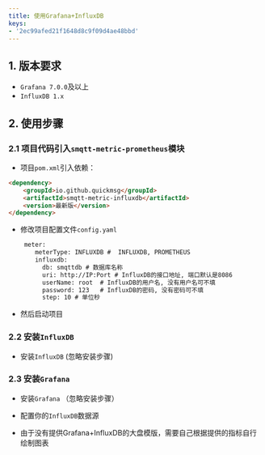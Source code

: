 ```yaml
---
title: 使用Grafana+InfluxDB
keys:
- '2ec99afed21f1648d8c9f09d4ae48bbd'
---
```


##  1. 版本要求

* `Grafana 7.0.0`及以上
* `InfluxDB 1.x`   

## 2. 使用步骤

### 2.1 项目代码引入`smqtt-metric-prometheus`模块

* 项目`pom.xml`引入依赖：

```markdown
<dependency>
	<groupId>io.github.quickmsg</groupId>
	<artifactId>smqtt-metric-influxdb</artifactId>
	<version>最新版</version>
</dependency>
```

* 修改项目配置文件`config.yaml`

  ```markdown
   meter:
      meterType: INFLUXDB #  INFLUXDB, PROMETHEUS
      influxdb: 
        db: smqttdb # 数据库名称
        uri: http://IP:Port # InfluxDB的接口地址, 端口默认是8086
        userName: root  # InfluxDB的用户名, 没有用户名可不填
        password: 123   # InfluxDB的密码, 没有密码可不填
        step: 10 # 单位秒
  ```

* 然后启动项目

### 2.2 安装`InfluxDB`

* 安装`InfluxDB` (忽略安装步骤)

### 2.3 安装`Grafana`

* 安装`Grafana` （忽略安装步骤）

* 配置你的`InfluxDB`数据源

* 由于没有提供Grafana+InfluxDB的大盘模版，需要自己根据提供的指标自行绘制图表

  

